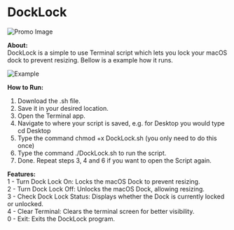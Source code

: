 # DockLock

![Promo Image](https://otglot.weebly.com/uploads/4/4/8/2/44824789/promo_orig.png)

**About:** <br>
DockLock is a simple to use Terminal script which lets you lock your macOS dock to prevent resizing. 
Bellow is a example how it runs.

![Example](https://i.imgur.com/mnXnTjP.png)

**How to Run:** <br>
1. Download the .sh file.
2. Save it in your desired location.
3. Open the Terminal app.
4. Navigate to where your script is saved, e.g. for Desktop you would type cd Desktop
5. Type the command chmod +x DockLock.sh (you only need to do this once)
6. Type the command ./DockLock.sh to run the script.
7. Done. Repeat steps 3, 4 and 6 if you want to open the Script again. 

**Features:** <br>
1 - Turn Dock Lock On: Locks the macOS Dock to prevent resizing. <br>
2 - Turn Dock Lock Off: Unlocks the macOS Dock, allowing resizing. <br>
3 - Check Dock Lock Status: Displays whether the Dock is currently locked or unlocked. <br>
4 - Clear Terminal: Clears the terminal screen for better visibility. <br>
0 - Exit: Exits the DockLock program. <br>
